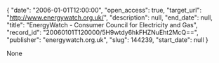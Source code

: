 {
  "date": "2006-01-01T12:00:00", 
  "open_access": true, 
  "target_url": "http://www.energywatch.org.uk/", 
  "description": null, 
  "end_date": null, 
  "title": "EnergyWatch - Consumer Council for Electricity and Gas", 
  "record_id": "20060101T120000/5H9wtdy6hkFHZNuEht2McQ==", 
  "publisher": "energywatch.org.uk", 
  "slug": 144239, 
  "start_date": null
}

None